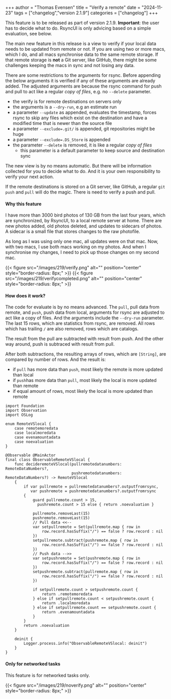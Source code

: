 +++
author = "Thomas Evensen"
title = "Verify a remote"
date = "2024-11-23"
tags = ["changelog","version 2.1.9"]
categories = ["changelog"]
+++

This feature is to be released as part of version 2.1.9. **Important**: the user has to decide what to do.
RsyncUI is only advicing based on a simple evaluation, see below.

The main new feature in this release is a view to verify if your local data needs to be updated from remote or not.
If you are using two or more macs, which I do, and all macs synchronise data to the same remote storage. If that
remote storage is **not** a Git server, like GitHub, there might be some challenges keeping the macs in sync and
not losing any data.

There are some restrictions to the arguments for rsync. Before appending the below arguments it is verified if any of
these arguments are already added. The adjusted arguments are because the rsync command for push and pull to
act like a regular *copy of files*, e.g. no `--delete` parameter.

- the verify is for remote destinations on servers only
- the arguments is a `--dry-run`, e.g an estimate run
- a parameter `--update` as appended, evaluates the timestamp, forces rsync to skip any files which exist on the destination and have a
modified time that is newer than the source file
- a parameter `--exclude=.git/` is appended, git repositories might be huge
- a parameter `--exclude=.DS_Store` is appended
- the parameter `--delete` is removed, it is like a regular *copy of files*
  - this parameter is a default parameter to keep source and destination sync

The new view is by no means automatic. But there will be information collected for you to decide what to do. And it is
your own responsibility to verify your next action.

If the remote destinations is stored on a Git server, like GitHub, a regular `git push` and `pull` will do the magic. There is need to
verify a push and pull.

#### Why this feature

I have more than 3000 bird photos of 130 GB from the last four years, which are synchronized, by RsyncUI,
to a local remote server at home. There are new photos added, old photos deleted, and updates to sidecars of photos. A sidecar is a small
file that stores changes to the raw photofile.

As long as I was using only one mac, all updates were on that mac. Now, with two macs, I use both macs working on my photos.
And when I synchronise my changes, I need to pick up those changes on my second mac.

{{< figure src="/images/219/verify.png" alt="" position="center" style="border-radius: 8px;" >}}
{{< figure src="/images/219/verifycompleted.png" alt="" position="center" style="border-radius: 8px;" >}}

#### How does it work?

The code for evaluate is by no means advanced. The `pull`, pull data from remote, and `push`, push data from local, arguments
for rsync are adjusted to act like a copy of files. And the arguments include the `--dry-run` parameter. The last 15 rows, which
are statistics from rsync, are removed. All rows which has trailing `/` are also removed, rows which are catalogs.

The result from the pull are subtracted with result from push. And the other way around, push is subtraced with result
from pull.

After both subtractions, the resulting arrays of rows, which are `[String]`, are compared by number of rows. And
the result is:

- if `pull` has more data than `push`, most likely the remote is more updated than local
- if `push`has more data than `pull`, most likely the local is more updated than remote
- if equal amount of rows, most likely the local is more updated than remote

```code
import Foundation
import Observation
import OSLog

enum RemoteVSlocal {
    case remotemoredata
    case localmoredata
    case evenamountadata
    case noevaluation
}

@Observable @MainActor
final class ObservableRemoteVSlocal {
    func decideremoteVSlocal(pullremotedatanumbers: RemoteDataNumbers?,
                             pushremotedatanumbers: RemoteDataNumbers?) -> RemoteVSlocal
    {
        if var pullremote = pullremotedatanumbers?.outputfromrsync,
           var pushremote = pushremotedatanumbers?.outputfromrsync
        {
            guard pullremote.count > 15,
              pushremote.count > 15 else { return .noevaluation }

            pullremote.removeLast(15)
            pushremote.removeLast(15)
            // Pull data <<--
            var setpullremote = Set(pullremote.map { row in
                row.record.hasSuffix("/") == false ? row.record : nil
            })
            setpullremote.subtract(pushremote.map { row in
                row.record.hasSuffix("/") == false ? row.record : nil
            })
            // Push data -->>
            var setpushremote = Set(pushremote.map { row in
                row.record.hasSuffix("/") == false ? row.record : nil
            })
            setpushremote.subtract(pullremote.map { row in
                row.record.hasSuffix("/") == false ? row.record : nil
            })

            if setpullremote.count > setpushremote.count {
                return .remotemoredata
            } else if setpullremote.count < setpushremote.count {
                return .localmoredata
            } else if setpullremote.count == setpushremote.count {
                return .evenamountadata
            }
        }
        return .noevaluation
    }

    deinit {
        Logger.process.info("ObservableRemoteVSlocal: deinit")
    }
}
```

#### Only for networked tasks

This feature is for networked tasks only.

{{< figure src="/images/219/noverify.png" alt="" position="center" style="border-radius: 8px;" >}}
